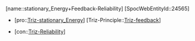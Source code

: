 ﻿---
type: TrizContradiction
aliases:
- stationary_Energy+Feedback-Reliability
license: CC BY-SA 4.0
copyright: https://github.com/SpocWeb
IsDeleted: false
IsReadOnly: false
Confidential: public
tags: 
- Triz/Contradiction
---
[name::stationary_Energy+Feedback-Reliability]
[SpocWebEntityId::24565]
+ [pro::[Triz-stationary_Energy](tech/Triz/Parameter/Triz-stationary_Energy.md)]
[Triz-Principle::[Triz-feedback](tech/Triz/Sub/Triz-feedback.md)]
- [con::[Triz-Reliability](tech/Triz/Parameter/Triz-Reliability.md)]

